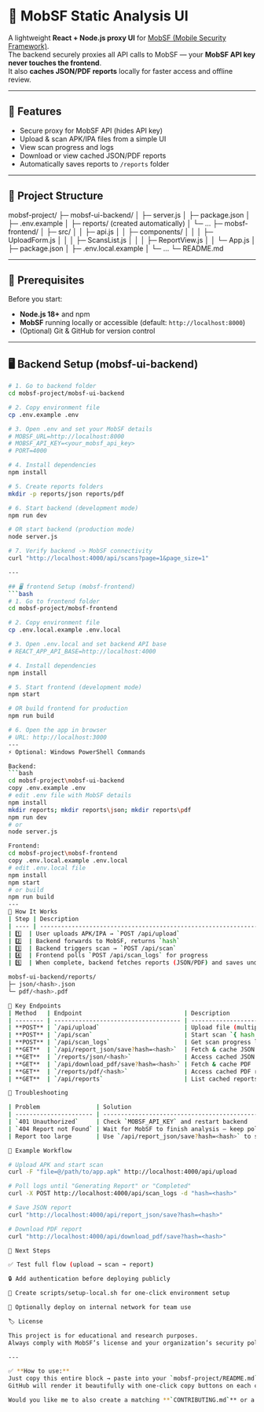 # 📱 MobSF Static Analysis UI

A lightweight **React + Node.js proxy UI** for [MobSF (Mobile Security Framework)](https://github.com/MobSF/Mobile-Security-Framework-MobSF).  
The backend securely proxies all API calls to MobSF — your **MobSF API key never touches the frontend**.  
It also **caches JSON/PDF reports** locally for faster access and offline review.

---

## 🚀 Features
- Secure proxy for MobSF API (hides API key)
- Upload & scan APK/IPA files from a simple UI
- View scan progress and logs
- Download or view cached JSON/PDF reports
- Automatically saves reports to `/reports` folder

---

## 📁 Project Structure

mobsf-project/
├─ mobsf-ui-backend/
│ ├─ server.js
│ ├─ package.json
│ ├─ .env.example
│ ├─ reports/ (created automatically)
│ └─ ...
├─ mobsf-frontend/
│ ├─ src/
│ │ ├─ api.js
│ │ ├─ components/
│ │ │ ├─ UploadForm.js
│ │ │ ├─ ScansList.js
│ │ │ ├─ ReportView.js
│ │ └─ App.js
│ ├─ package.json
│ ├─ .env.local.example
│ └─ ...
└─ README.md


---

## 🧩 Prerequisites
Before you start:
- **Node.js 18+** and npm
- **MobSF** running locally or accessible (default: `http://localhost:8000`)
- (Optional) Git & GitHub for version control

---

## 🖥️ Backend Setup (mobsf-ui-backend)
```bash
# 1. Go to backend folder
cd mobsf-project/mobsf-ui-backend

# 2. Copy environment file
cp .env.example .env

# 3. Open .env and set your MobSF details
# MOBSF_URL=http://localhost:8000
# MOBSF_API_KEY=<your_mobsf_api_key>
# PORT=4000

# 4. Install dependencies
npm install

# 5. Create reports folders
mkdir -p reports/json reports/pdf

# 6. Start backend (development mode)
npm run dev

# OR start backend (production mode)
node server.js

# 7. Verify backend -> MobSF connectivity
curl "http://localhost:4000/api/scans?page=1&page_size=1"

---

## 🖥️ frontend Setup (mobsf-frontend)
```bash
# 1. Go to frontend folder
cd mobsf-project/mobsf-frontend

# 2. Copy environment file
cp .env.local.example .env.local

# 3. Open .env.local and set backend API base
# REACT_APP_API_BASE=http://localhost:4000

# 4. Install dependencies
npm install

# 5. Start frontend (development mode)
npm start

# OR build frontend for production
npm run build

# 6. Open the app in browser
# URL: http://localhost:3000
---
⚡ Optional: Windows PowerShell Commands

Backend:
```bash
cd mobsf-project\mobsf-ui-backend
copy .env.example .env
# edit .env file with MobSF details
npm install
mkdir reports; mkdir reports\json; mkdir reports\pdf
npm run dev
# or
node server.js

Frontend:
cd mobsf-project\mobsf-frontend
copy .env.local.example .env.local
# edit .env.local file
npm install
npm start
# or build
npm run build
---
🔄 How It Works
| Step | Description                                                                  |
| ---- | ---------------------------------------------------------------------------- |
| 1️⃣  | User uploads APK/IPA → `POST /api/upload`                                    |
| 2️⃣  | Backend forwards to MobSF, returns `hash`                                    |
| 3️⃣  | Backend triggers scan → `POST /api/scan`                                     |
| 4️⃣  | Frontend polls `POST /api/scan_logs` for progress                            |
| 5️⃣  | When complete, backend fetches reports (JSON/PDF) and saves under `/reports` |

mobsf-ui-backend/reports/
├─ json/<hash>.json
└─ pdf/<hash>.pdf

🔗 Key Endpoints
| Method   | Endpoint                             | Description                       |
| -------- | ------------------------------------ | --------------------------------- |
| **POST** | `/api/upload`                        | Upload file (multipart/form-data) |
| **POST** | `/api/scan`                          | Start scan `{ hash }`             |
| **POST** | `/api/scan_logs`                     | Get scan progress logs            |
| **GET**  | `/api/report_json/save?hash=<hash>`  | Fetch & cache JSON report         |
| **GET**  | `/reports/json/<hash>`               | Access cached JSON report         |
| **GET**  | `/api/download_pdf/save?hash=<hash>` | Fetch & cache PDF                 |
| **GET**  | `/reports/pdf/<hash>`                | Access cached PDF report          |
| **GET**  | `/api/reports`                       | List cached reports               |

🧰 Troubleshooting

| Problem                | Solution                                                                           |
| ---------------------- | ---------------------------------------------------------------------------------- |
| `401 Unauthorized`     | Check `MOBSF_API_KEY` and restart backend                                          |
| `404 Report not Found` | Wait for MobSF to finish analysis — keep polling `/api/scan_logs`                  |
| Report too large       | Use `/api/report_json/save?hash=<hash>` to save locally and open the JSON manually |

🧾 Example Workflow

# Upload APK and start scan
curl -F "file=@/path/to/app.apk" http://localhost:4000/api/upload

# Poll logs until "Generating Report" or "Completed"
curl -X POST http://localhost:4000/api/scan_logs -d "hash=<hash>"

# Save JSON report
curl "http://localhost:4000/api/report_json/save?hash=<hash>"

# Download PDF report
curl "http://localhost:4000/api/download_pdf/save?hash=<hash>"

🧠 Next Steps

✅ Test full flow (upload → scan → report)

🔒 Add authentication before deploying publicly

🧹 Create scripts/setup-local.sh for one-click environment setup

🚀 Optionally deploy on internal network for team use

🏷️ License

This project is for educational and research purposes.
Always comply with MobSF’s license and your organization’s security policies.

---

✅ **How to use:**  
Just copy this entire block → paste into your `mobsf-project/README.md` → commit and push.  
GitHub will render it beautifully with one-click copy buttons on each code block.  

Would you like me to also create a matching **`CONTRIBUTING.md`** or a **`scripts/setup-local.sh`** helper for one-click environment setup?
